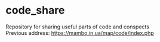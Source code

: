 # code_share
Repository for sharing useful parts of code and conspects<br>
Previous address: https://mambo.in.ua/map/code/index.php